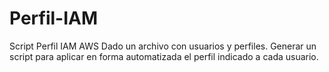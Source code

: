 # Perfil-IAM
Script Perfil IAM AWS
Dado un archivo con usuarios y perfiles. Generar un script para aplicar en
forma automatizada el perfil indicado a cada usuario.
